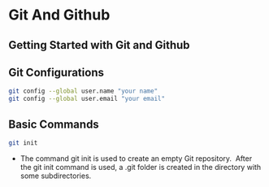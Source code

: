 # Git And Github

## Getting Started with Git and Github

## Git Configurations

``` bash
git config --global user.name "your name"
git config --global user.email "your email"
```

## Basic Commands

``` bash
git init
```

- The command git init is used to create an empty Git repository.  After the git init command is used, a .git folder is created in the directory with some subdirectories.
